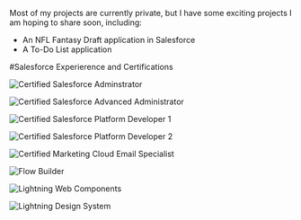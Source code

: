 Most of my projects are currently private, but I have some exciting projects I am hoping to share soon, including:
 - An NFL Fantasy Draft application in Salesforce
 - A To-Do List application

#Salesforce Experierence and Certifications

![Certified Salesforce Adminstrator](https://img.shields.io/badge/Certified-Administrator-8D9AEE?logo=salesforce)

![Certified Salesforce Advanced Administrator](https://img.shields.io/badge/Certified-Advanced%20Administrator-8D9AEE?logo=salesforce)

![Certified Salesforce Platform Developer 1](https://img.shields.io/badge/Certified-Platform%20Developer%20I-8D9AEE?logo=salesforce)

![Certified Salesforce Platform Developer 2](https://img.shields.io/badge/Certified-Platform%20Developer%20II-8D9AEE?logo=salesforce)

![Certified Marketing Cloud Email Specialist](https://img.shields.io/badge/Certified-Marketing%20Cloud%20Email%20Specialist-F6BD04?logo=salesforce)

![Flow Builder](https://img.shields.io/badge/-Flow%20Builder-16325C?logo=salesforce)

![Lightning Web Components](https://img.shields.io/badge/-Lightning%20Web%20Components-16325C?logo=salesforce)

![Lightning Design System](https://img.shields.io/badge/-Lightning%20Design%20System-16325C?logo=salesforce)


<!--

### Hi there 👋

**EllieAtWHL/EllieAtWHL** is a ✨ _special_ ✨ repository because its `README.md` (this file) appears on your GitHub profile.

Here are some ideas to get you started:

- 🔭 I’m currently working on ...
- 🌱 I’m currently learning ...
- 👯 I’m looking to collaborate on ...
- 🤔 I’m looking for help with ...
- 💬 Ask me about ...
- 📫 How to reach me: ...
- 😄 Pronouns: ...
- ⚡ Fun fact: ...
-->
